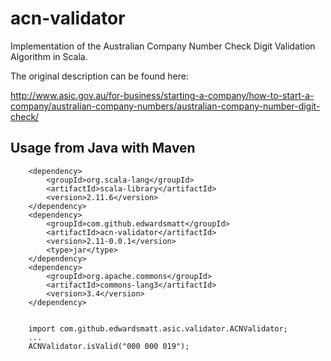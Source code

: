 # acn-validator
Implementation of the Australian Company Number Check Digit Validation Algorithm in Scala.

The original description can be found here:

http://www.asic.gov.au/for-business/starting-a-company/how-to-start-a-company/australian-company-numbers/australian-company-number-digit-check/

## Usage from Java with Maven

        <dependency>
            <groupId>org.scala-lang</groupId>
            <artifactId>scala-library</artifactId>
            <version>2.11.6</version>
        </dependency>
        <dependency>
            <groupId>com.github.edwardsmatt</groupId>
            <artifactId>acn-validator</artifactId>
            <version>2.11-0.0.1</version>
            <type>jar</type>
        </dependency>
        <dependency>
            <groupId>org.apache.commons</groupId>
            <artifactId>commons-lang3</artifactId>
            <version>3.4</version>
        </dependency>


        import com.github.edwardsmatt.asic.validator.ACNValidator;
        ...
        ACNValidator.isValid("000 000 019");
